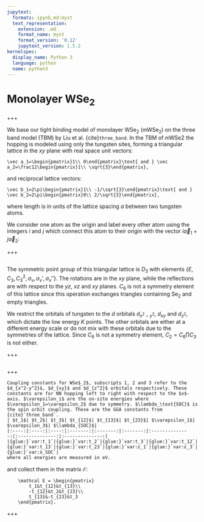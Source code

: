 ```yaml
---
jupytext:
  formats: ipynb,md:myst
  text_representation:
    extension: .md
    format_name: myst
    format_version: '0.12'
    jupytext_version: 1.5.2
kernelspec:
  display_name: Python 3
  language: python
  name: python3
---
```


# Monolayer WSe$_2$

+++


We base our tight binding model of monolayer WSe$_2$ (mWSe$_2$) on the three band model (TBM) by Liu et al. {cite}`three_band`. In the TBM of mWSe2 the hopping is modeled using only the tungsten sites, forming a triangular lattice in the $xy$ plane with real space unit vectors:
```{math}
\vec a_1=\begin{pmatrix}1\\ 0\end{pmatrix}\text{ and } \vec a_2=\frac12\begin{pmatrix}1\\ \sqrt{3}\end{pmatrix},    
```
and reciprocal lattice vectors:
```{math}
\vec b_1=2\pi\begin{pmatrix}1\\ -1/\sqrt{3}\end{pmatrix}\text{ and } \vec b_2=2\pi\begin{pmatrix}0\\ 2/\sqrt{3}\end{pmatrix},    
```
where length is in units of the lattice spacing $a$ between two tungsten atoms.

We consider one atom as the origin and label every other atom using the integers $i$ and $j$ which connect this atom to their origin with the vector $i
\vec a_1 + j\vec a_2$:

+++


```{glue:figure} fig:lattice
```

The symmetric point group of this triangular lattice is $D_3$ with elements $\{E, C_3, C^2_3,\sigma_v, \sigma_v', \sigma_v''\}$. The rotations are in the $xy$ plane, while the reflections are with respect to the $yz$, $xz$ and $xy$ planes. $C_6$ is not a symmetry element of this lattice since this operation exchanges triangles containing Se$_2$ and empty triangles.

We restrict the orbitals of tungsten to the $d$ orbitals $d_{x^2-y^2}$, $d_{xy}$ and $d_{z^2}$, which dictate the low energy $K$ points. The other orbitals are either at a different energy scale or do not mix with these orbitals due to the symmetries of the lattice. Since $C_6$ is not a symmetry element, $C_2=C_6\prod C_3$ is not either.

+++

```{glue:figure} fig:d_z2-d_xy
```

+++

```{admonition} GGA coupling constants in eV
Coupling constants for WSe$_2$, subscripts 1, 2 and 3 refer to the $d_{x^2-y^2}$, $d_{xy}$ and $d_{z^2}$ orbitals respectively. These constants are for NN hopping left to right with respect to the $x$-axis. $\varepsilon_i$ are the on-site energies where $\varepsilon_1=\varepsilon_2$ due to symmetry. $\lambda_\text{SOC}$ is the spin orbit coupling. These are the GGA constants from {cite}`three_band`.
| $t_1$| $t_2$| $t_3$| $t_{12}$| $t_{13}$| $t_{23}$| $\varepsilon_1$| $\varepsilon_3$| $\lambda_{SOC}$|
|:----:|:----:|:----:|:-------:|:-------:|:-------:|:--------------:|:--------------:|:--------------:|
|{glue:}`var:t_1`|{glue:}`var:t_2`|{glue:}`var:t_3`|{glue:}`var:t_12`|{glue:}`var:t_13`|{glue:}`var:t_23`|{glue:}`var:ε_1`|{glue:}`var:ε_3`|{glue:}`var:λ_SOC`|
where all energies are measured in eV. 
```
and collect them in the matrix $\mathcal E$:
```{math}
    \mathcal E = \begin{pmatrix}
        t_1&t_{12}&t_{13}\\
        -t_{12}&t_2&t_{23}\\
        t_{13}&-t_{23}&t_3
    \end{pmatrix}.
```

+++

```{bibliography} references.bib
```

```{code-cell} ipython3

```
